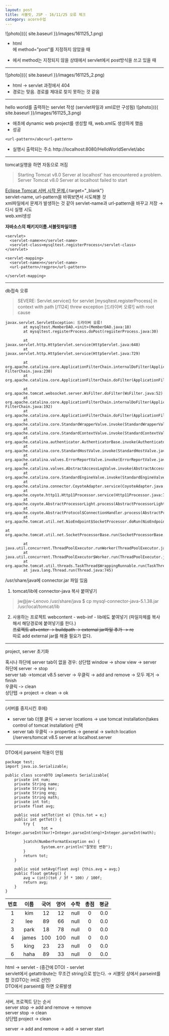 ```yaml
---
layout: post
title: 서블릿, JSP - 16/11/25 오류 체크
category: acorn수업
---
```


![photo]({{ site.baseurl }}/images/161125_1.png)
- html <form>에 method="post"를 지정하지 않았을 때
- <form action="abc">에서 method는 지정되지 않을 상태에서 servlet에서 post방식을 쓰고 있을 때

---

![photo]({{ site.baseurl }}/images/161125_2.png)
- html → servlet 과정에서 404
- 경로는 맞음. 경로를 제대로 찾지 못하는 것 같음

---

hello world를 출력하는 servlet 작성 (servlet파일과 xml로만 구성됨)
![photo]({{ site.baseurl }}/images/161125_3.png)

- 애초에 dynamic web project를 생성할 때, web.xml도 생성하게 했음
- 성공

```
<url-pattern>/abc<url-pattern>
```

- 실행시 출력되는 주소
http://localhost:8080/HelloWorldServlet/abc

---

tomcat실행을 하면 자동으로 꺼짐  
> Starting Tomcat v8.0 Server at localhost' has encountered a problem.
> Server Tomcat v8.0 Server at localhost failed to start

[Eclipse Tomcat 서버 시작 문제.](http://tadakichi.tistory.com/56){:target="_blank"}  
servlet-name, url-pattern을 바꿔보면서 시도해볼 것  
xml파일에서 문제가 발생하는 것 같아 servlet-name과 url-pattern을 바꾸고 저장 &rarr; 다시 실행 시도  
web.xml생성  

**<servlet-class>자바소스의 패키지이름.서블릿파일이름</servlet-class>**

```
<servlet>
  <servlet-name>n</servlet-name>
  <servlet-class>mysqltest.registerProcess</servlet-class>
</servlet>

<servlet-mapping>
  <servlet-name>n</servlet-name>
  <url-pattern>/regpro</url-pattern>

</servlet-mapping>
```

---

db접속 오류  
> SEVERE: Servlet.service() for servlet [mysqltest.registerProcess] in context with path [/1124] threw exception [드라이버 오류!] with root cause

```
javax.servlet.ServletException: 드라이버 오류!
        at mysqltest.MemberDAO.<init>(MemberDAO.java:18)
        at mysqltest.registerProcess.doPost(registerProcess.java:30)

        at javax.servlet.http.HttpServlet.service(HttpServlet.java:648)
        at javax.servlet.http.HttpServlet.service(HttpServlet.java:729)

        at org.apache.catalina.core.ApplicationFilterChain.internalDoFilter(Application FilterChain.java:230)
        at org.apache.catalina.core.ApplicationFilterChain.doFilter(ApplicationFilterChain.java:165)

        at org.apache.tomcat.websocket.server.WsFilter.doFilter(WsFilter.java:52)
        at org.apache.catalina.core.ApplicationFilterChain.internalDoFilter(Application FilterChain.java:192)
        at org.apache.catalina.core.ApplicationFilterChain.doFilter(ApplicationFilterChain.java:165)
        at org.apache.catalina.core.StandardWrapperValve.invoke(StandardWrapperValve.java:198)
        at org.apache.catalina.core.StandardContextValve.invoke(StandardContextValve.java:108)
        at org.apache.catalina.authenticator.AuthenticatorBase.invoke(AuthenticatorBase.java:472)
        at org.apache.catalina.core.StandardHostValve.invoke(StandardHostValve.java:140)
        at org.apache.catalina.valves.ErrorReportValve.invoke(ErrorReportValve.java:79)
        at org.apache.catalina.valves.AbstractAccessLogValve.invoke(AbstractAccessLogValve.java:620)
        at org.apache.catalina.core.StandardEngineValve.invoke(StandardEngineValve.java:87)
        at org.apache.catalina.connector.CoyoteAdapter.service(CoyoteAdapter.java:349)
        at org.apache.coyote.http11.Http11Processor.service(Http11Processor.java:784)
        at org.apache.coyote.AbstractProcessorLight.process(AbstractProcessorLight.java:66)
        at org.apache.coyote.AbstractProtocol$ConnectionHandler.process(AbstractProtocol.java:802)
        at org.apache.tomcat.util.net.NioEndpoint$SocketProcessor.doRun(NioEndpoint.java:1410)

at org.apache.tomcat.util.net.SocketProcessorBase.run(SocketProcessorBase.java:49)

        at java.util.concurrent.ThreadPoolExecutor.runWorker(ThreadPoolExecutor.java:1142)
        at java.util.concurrent.ThreadPoolExecutor$Worker.run(ThreadPoolExecutor.java:617)
        at org.apache.tomcat.util.threads.TaskThread$WrappingRunnable.run(TaskThread.java:61)
        at java.lang.Thread.run(Thread.java:745)
```

/usr/share/java에 connector.jar 파일 있음  
1. tomcat/lib에 connector-java 복사 붙여넣기  
  > jw@jw-Lenovo /usr/share/java $ cp mysql-connector-java-5.1.38.jar /usr/local/tomcat/lib

2. 사용하는 프로젝트 webcontent - web-inf - lib에도 붙여넣기
(파일자체를 복사해서 해당경로에 붙여넣기를 한다.)  
~~프로젝트 alt+enter → buildpath → external jar파일 추가 -> re~~  
따로 add external jar를 해줄 필요가 없다.  

---

project, server 초기화

혹시나 하단에 server tab이 없을 경우: 상단탭 window → show view → server  
하단에 server → stop  
server tab →tomcat v8.5 server → 우클릭 → add and remove -> 모두 제거 → finish  
우클릭 -> clean  
상단탭 → project → clean → ok  

---

(서버를 중지시킨 후에)  
- server tab 더블 클릭 → server locations → use tomcat installation(takes control of tomcat installation) 선택  
- server tab 우클릭 -> properties → general → switch location (/servers/tomcat v8.5 server at localhost.server  
 
---

DTO에서 parseint 적용이 안됨
```
package test;
import java.io.Serializable;

public class scoreDTO implements Serializable{
    private int num;
    private String name;
    private String kor;
    private String eng;
    private String math;
    private int tot;
    private float avg;

    public void setTot(int e) {this.tot = e;}
    public int getTot() {
        try {
                tot = Integer.parseInt(kor)+Integer.parseInt(eng)+Integer.parseInt(math);                        
        }catch(NumberFormatException ex) {
                System.err.println("잘못된 변환");
        }
        return tot;
    }

    public void setAvg(float avg) {this.avg = avg;}
    public float getAvg() {
        avg = (int)(tot / 3f * 100) / 100f;
        return avg;
    }
}
```

| 번호 | 이름 | 국어 | 영어 | 수학 | 총점 | 평균 |
| :---: | :---: | :---: | :---: | :---: | :---: | :---: |
| 1 | kim | 12 | 12 | null | 0 | 0.0 |
| 2 | lee | 89 | 66 | null | 0 | 0.0 |
| 3 | park | 18 | 78 | null | 0 | 0.0 |
|4 | james | 100 | 100 | null | 0 | 0.0 |
| 5 | king | 23 | 23 | null | 0 | 0.0 |
| 6 | haha | 89 | 33 | null | 0 | 0.0 |

html → servlet - (중간에 DTO) - servlet  
servlet에서 getattribute는 무조건 string으로 받는다. &rarr; 서블릿 상에서 parseint를 할 것(DTO는 int로 선언)  
DTO에서 parseint를 하면 오류발생  

---

서버, 프로젝트 닫는 순서  
server stop → add and remove → remove  
server stop → clean  
상단탭 project → clean  

server → add and remove → add → server start  
